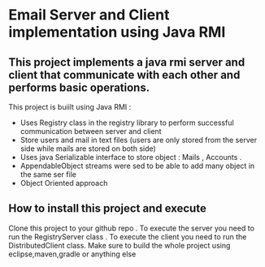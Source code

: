 # Email Server and Client implementation using Java RMI
## This project implements a java rmi server and client that communicate with each other and performs basic operations.

This project is buiilt using Java RMI :
* Uses Registry class in the registry library to perform successful communication between server and client
* Store users and mail in text files (users are only stored from the server side while mails are stored on both side)
* Uses java Serializable interface to store object : Mails , Accounts .
* AppendableObject streams were sed to be able to add many object in the same ser file
* Object Oriented approach

## How to install this project and execute 
Clone this project to your github repo .
To execute the server you need to run the RegistryServer class .
To execute the client you need to run the DistributedClient class.
Make sure to build the whole project using eclipse,maven,gradle or anything else
